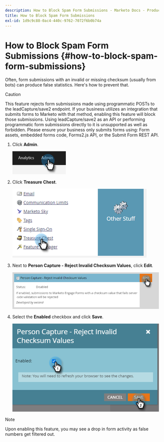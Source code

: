 ```yaml
---
description: How to Block Spam Form Submissions - Marketo Docs - Product Documentation
title: How to Block Spam Form Submissions
exl-id: 1d9c9c88-0ac4-440c-9762-7072f6b0b74a
---
```

# How to Block Spam Form Submissions {#how-to-block-spam-form-submissions}

Often, form submissions with an invalid or missing checksum (usually from bots) can produce false statistics. Here's how to prevent that.

>[!CAUTION]
>
>This feature rejects form submissions made using programmatic POSTs to the leadCapture/save2 endpoint. If your business utilizes an integration that submits forms to Marketo with that method, enabling this feature will block those submissions. Using leadCapture/save2 as an API or performing programmatic form submissions directly to it is unsupported as well as forbidden. Please ensure your business only submits forms using: Form assets, embedded forms code, Forms2.js API, or the Submit Form REST API.

1. Click **Admin**.

   ![](assets/how-to-block-spam-form-submissions-1.png)

1. Click **Treasure Chest**.

   ![](assets/how-to-block-spam-form-submissions-2.png)

1. Next to **Person Capture - Reject Invalid Checksum Values**, click **Edit**.

   ![](assets/how-to-block-spam-form-submissions-3.png)

1. Select the **Enabled** checkbox and click **Save**.

   ![](assets/how-to-block-spam-form-submissions-4.png)

>[!NOTE]
>
>Upon enabling this feature, you may see a drop in form activity as false numbers get filtered out.
